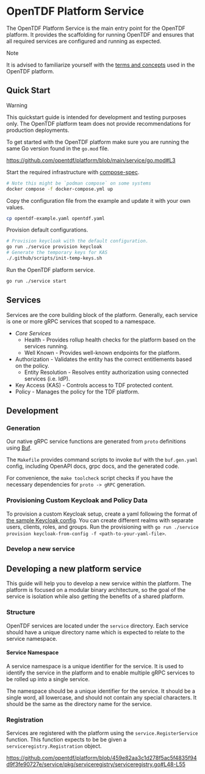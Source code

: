# OpenTDF Platform Service

The OpenTDF Platform Service is the main entry point for the OpenTDF platform. It provides the scaffolding for running
OpenTDF and ensures that all required services are configured and running as expected.

> [!NOTE]
> It is advised to familiarize yourself with the [terms and concepts](../README.md#terms-and-concepts) used in the
> OpenTDF platform.

## Quick Start

> [!WARNING]
> This quickstart guide is intended for development and testing purposes only. The OpenTDF platform team does not
> provide recommendations for production deployments.

To get started with the OpenTDF platform make sure you are running the same Go version found in the `go.mod` file.

<!-- markdownlint-disable MD034 github embedded sourcecode -->
https://github.com/opentdf/platform/blob/main/service/go.mod#L3

Start the required infrastructure with [compose-spec](https://compose-spec.io).

```sh
# Note this might be `podman compose` on some systems
docker compose -f docker-compose.yml up
```

Copy the configuration file from the example and update it with your own values.

```sh
cp opentdf-example.yaml opentdf.yaml
```

Provision default configurations.

```sh
# Provision keycloak with the default configuration.
go run ./service provision keycloak
# Generate the temporary keys for KAS
./.github/scripts/init-temp-keys.sh
```

Run the OpenTDF platform service.

```sh
go run ./service start
```

## Services

Services are the core building block of the platform. Generally, each service is one or more gRPC services that scoped
to a namespace.

- *Core Services*
  - Health - Provides rollup health checks for the platform based on the services running.
  - Well Known - Provides well-known endpoints for the platform.
- Authorization - Validates the entity has the correct entitlements based on the policy.
  - Entity Resolution - Resolves entity authorization using connected services (i.e. IdP).
- Key Access (KAS) - Controls access to TDF protected content.
- Policy - Manages the policy for the TDF platform.

## Development

### Generation

Our native gRPC service functions are generated from `proto` definitions using [Buf](https://buf.build/docs/introduction).

The `Makefile` provides command scripts to invoke `Buf` with the `buf.gen.yaml` config, including OpenAPI docs, grpc docs, and the
generated code.

For convenience, the `make toolcheck` script checks if you have the necessary dependencies for `proto -> gRPC` generation.

### Provisioning Custom Keycloak and Policy Data

To provision a custom Keycloak setup, create a yaml following the format of [the sample Keycloak config](service/cmd/keycloak_data.yaml). You can create different realms with separate users, clients, roles, and groups. Run the provisioning with `go run ./service provision keycloak-from-config -f <path-to-your-yaml-file>`.

### Develop a new service

## Developing a new platform service

This guide will help you to develop a new service within the platform. The platform is focused on a modular binary
architecture, so the goal of the service is isolation while also getting the benefits of a shared platform.

### Structure

OpenTDF services are located under the `service` directory. Each service should have a unique directory name which is
expected to relate to the service namespace.

#### Service Namespace

A service namespace is a unique identifier for the service. It is used to identify the service in the platform and to
enable multiple gRPC services to be rolled up into a single service.

The namespace should be a unique identifier for the service. It should be a single word, all lowercase, and should not
contain any special characters. It should be the same as the directory name for the service.

### Registration

Services are registered with the platform using the `service.RegisterService` function. This function expects to be
be given a `serviceregistry.Registration` object.

<!-- markdownlint-disable MD034 github embedded sourcecode -->
https://github.com/opentdf/platform/blob/459e82aa3c1d278f5ac5f4835f94d9f3fe90727e/service/pkg/serviceregistry/serviceregistry.go#L48-L55
